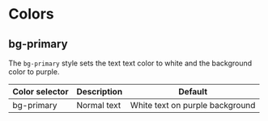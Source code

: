 # Colors

## bg-primary

The `bg-primary` style sets the text text color
to white and the background color to purple.

| Color selector      | Description                                                     | Default           |
| --------------------| ----------------------------------------------------------------| ----------------- |      
| bg-primary          | Normal text                                                     | White text on purple background             
